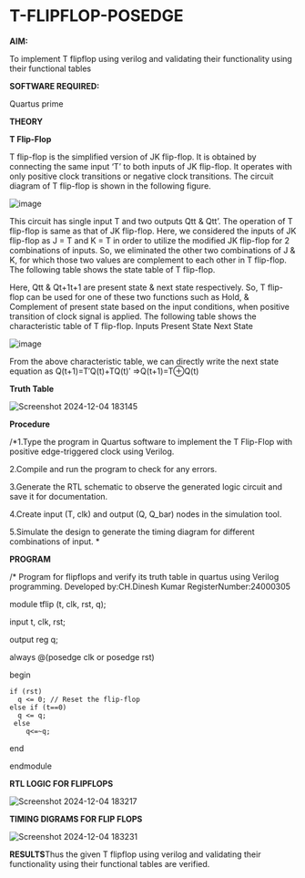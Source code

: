 # T-FLIPFLOP-POSEDGE

**AIM:**

To implement  T flipflop using verilog and validating their functionality using their functional tables

**SOFTWARE REQUIRED:**

Quartus prime

**THEORY**

**T Flip-Flop**

T flip-flop is the simplified version of JK flip-flop. It is obtained by connecting the same input ‘T’ to both inputs of JK flip-flop. It operates with only positive clock transitions or negative clock transitions. The circuit diagram of T flip-flop is shown in the following figure.

![image](https://github.com/naavaneetha/T-FLIPFLOP-POSEDGE/assets/154305477/458a68fe-2d08-4a9d-ac4f-7ae0480ce0bd)

 
This circuit has single input T and two outputs Qtt & Qtt’. The operation of T flip-flop is same as that of JK flip-flop. Here, we considered the inputs of JK flip-flop as J = T and K = T in order to utilize the modified JK flip-flop for 2 combinations of inputs. So, we eliminated the other two combinations of J & K, for which those two values are complement to each other in T flip-flop. The following table shows the state table of T flip-flop.

Here, Qtt & Qt+1t+1 are present state & next state respectively. So, T flip-flop can be used for one of these two functions such as Hold, & Complement of present state based on the input conditions, when positive transition of clock signal is applied. The following table shows the characteristic table of T flip-flop. Inputs Present State Next State

![image](https://github.com/naavaneetha/T-FLIPFLOP-POSEDGE/assets/154305477/cdd7fb32-539f-4b66-bb8d-f305a153c886)

 
From the above characteristic table, we can directly write the next state equation as Q(t+1)=T′Q(t)+TQ(t)′ ⇒Q(t+1)=T⊕Q(t)

**Truth Table**

![Screenshot 2024-12-04 183145](https://github.com/user-attachments/assets/23178bf3-0ca7-4e21-8024-0028f1c984e8)

**Procedure**

 /*1.Type the program in Quartus software to implement the T Flip-Flop with positive
 edge-triggered clock using Verilog.

 2.Compile and run the program to check for any errors.
 
 3.Generate the RTL schematic to observe the generated logic circuit and save it for
 documentation.
 
 4.Create input (T, clk) and output (Q, Q_bar) nodes in the simulation tool.

 5.Simulate the design to generate the timing diagram for different combinations of
 input. *

**PROGRAM**

/* Program for flipflops and verify its truth table in quartus using Verilog programming. Developed by:CH.Dinesh Kumar
RegisterNumber:24000305


module tflip (t, clk, rst, q);
  
  input t, clk, rst;
  
  output reg q;

  
  always @(posedge clk or posedge rst) 

begin

    if (rst)
      q <= 0; // Reset the flip-flop
    else if (t==0)
      q <= q; 
     else
        q<=~q;
  
  end

endmodule




**RTL LOGIC FOR FLIPFLOPS**


![Screenshot 2024-12-04 183217](https://github.com/user-attachments/assets/5b78ee1e-966b-4eb8-81cd-c4093ac7adc8)


**TIMING DIGRAMS FOR FLIP FLOPS**

![Screenshot 2024-12-04 183231](https://github.com/user-attachments/assets/51eb7a93-a2a6-431e-9cac-59f2ee03f2bb)


**RESULTS**Thus the given T flipflop using verilog and validating their functionality using their functional tables are verified.
